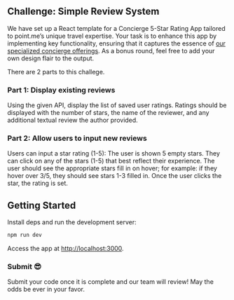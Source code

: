 ## Challenge: Simple Review System

We have set up a React template for a Concierge 5-Star Rating App tailored to
point.me’s unique travel expertise. Your task is to enhance this app by
implementing key functionality, ensuring that it captures the essence of
[our specialized concierge offerings](https://www.point.me/concierge). As a
bonus round, feel free to add your own design flair to the output.

There are 2 parts to this challege.

### Part 1: Display existing reviews

Using the given API, display the list of saved user ratings. Ratings should be
displayed with the number of stars, the name of the reviewer, and any additional
textual review the author provided.

### Part 2: Allow users to input new reviews

Users can input a star rating (1-5): The user is shown 5 empty stars. They can
click on any of the stars (1-5) that best reflect their experience. The user
should see the appropriate stars fill in on hover; for example: if they hover
over 3/5, they should see stars 1-3 filled in. Once the user clicks the star,
the rating is set.

## Getting Started

Install deps and run the development server:

```bash
npm run dev
```

Access the app at [http://localhost:3000](http://localhost:3000).

### Submit 😎

Submit your code once it is complete and our team will review! May the odds be
ever in your favor.
